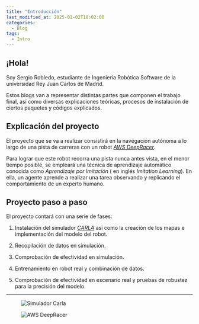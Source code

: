 ```yaml
---
title: "Introducción"
last_modified_at: 2025-01-02T18:02:00
categories:
  - Blog
tags:
  - Intro
---
```


## ¡Hola!

Soy Sergio Robledo, estudiante de Ingeniería Robótica Software de la universidad Rey Juan Carlos de Madrid.

Estos blogs van a representar distintas partes que componen el trabajo final, así como diversas explicaciones teóricas, procesos de instalación de ciertos paquetes y códigos explicados.

## Explicación del proyecto

El proyecto que se va a realizar consistirá en la navegación autónoma a lo largo de una pista de carreras con un robot [*AWS DeepRacer*](https://aws.amazon.com/es/deepracer/).

Para lograr que este robot recorra una pista nunca antes vista, en el menor tiempo posible, se empleará una técnica de aprendizaje automático conocida como *Aprendizaje por Imitación* ( en inglés *Imitation Learning*). En ella, un agente aprende a realizar una tarea observando y replicando el comportamiento de un experto humano.

## Proyecto paso a paso

El proyecto contará con una serie de fases:

1. Instalación del simulador [*CARLA*](https://carla.org/) así como la creación de los mapas e implementación del modelo del robot.

2. Recopilación de datos en simulación.

3. Comprobación de efectividad en simulación.

4. Entrenamiento en robot real y combinación de datos.

5. Comprobación de efectividad en escenario real y pruebas de robustez para la precisión del modelo.

--- 

<figure class="align-center" style="max-width: 100%">
  <img src="{{ site.url }}{{ site.baseurl }}/assets/images/intro_images/carla.jpeg" alt="Simulador Carla">
</figure>

<figure class="align-center" style="max-width: 100%">
  <img src="{{ site.url }}{{ site.baseurl }}/assets/images/intro_images/deepracer.jpg" alt="AWS DeepRacer">
</figure>
